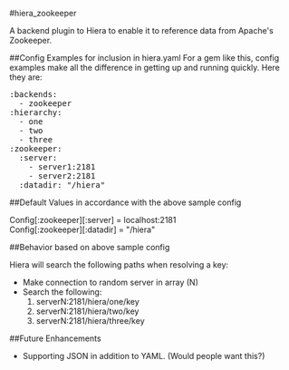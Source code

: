 #hiera_zookeeper

A backend plugin to Hiera to enable it to reference data from Apache's Zookeeper.

##Config Examples for inclusion in hiera.yaml
For a gem like this, config examples make all the difference in getting up and running quickly.
Here they are:

<pre>
:backends:
  - zookeeper
:hierarchy:
  - one
  - two
  - three
:zookeeper:
  :server:
    - server1:2181
    - server2:2181
  :datadir: "/hiera"
</pre>

##Default Values in accordance with the above sample config

Config[:zookeeper][:server] = localhost:2181<br />
Config[:zookeeper][:datadir] = "/hiera"

##Behavior based on above sample config

Hiera will search the following paths when resolving a key:

  * Make connection to random server in array (N)
  * Search the following:
    1. serverN:2181/hiera/one/key
    2. serverN:2181/hiera/two/key
    3. serverN:2181/hiera/three/key

##Future Enhancements

 * Supporting JSON in addition to YAML.  (Would people want this?) 
